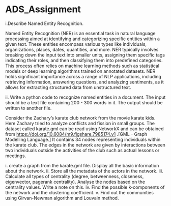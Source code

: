 # ADS_Assignment

i.Describe Named Entity Recognition. 

Named Entity Recognition (NER) is an essential task in natural language processing aimed at identifying and categorizing specific entities within a given text. These entities encompass various types like individuals, organizations, places, dates, quantities, and more. NER typically involves breaking down the input text into smaller units, assigning them specific tags indicating their roles, and then classifying them into predefined categories. This process often relies on machine learning methods such as statistical models or deep learning algorithms trained on annotated datasets. NER holds significant importance across a range of NLP applications, including retrieving information, answering questions, and analyzing sentiments, as it allows for extracting structured data from unstructured text.

ii. Write a python code to recognize named entities in a document. The input should be a text file containing 200 - 300 words in it. The output should be written to another file. 


Consider the 	Zachary’s karate club network from the movie karate kids. Here Zachary tried to analyze conflicts and fission in small groups. The dataset called karate.gml 	can be read using NetworkX and can be obtained from https://doi.org/10.6084/m9.figshare.7985174.v1 .[GML - Graph Modelling Language.]  It contains 34 nodes representing individuals within the karate club. The edges in the network are given by interactions between two individuals outside the activities of the club such as actual lessons or meetings. 
		 	 	 		
i. create a graph from the 	karate.gml file. Display all the basic information about the network.
ii. Store all the metadata of the actors in the network.
iii. Calculate all types of centrality (degree, betweenness, closeness, eigenvector, pagerank centrality). Analyse the nodes based on the centrality values. Write a note on this. 
iv. Find the possible k-components of the network and the clustering coefficient.
v. Find out the communities using Girvan-Newman algorithm and Louvain method. 
